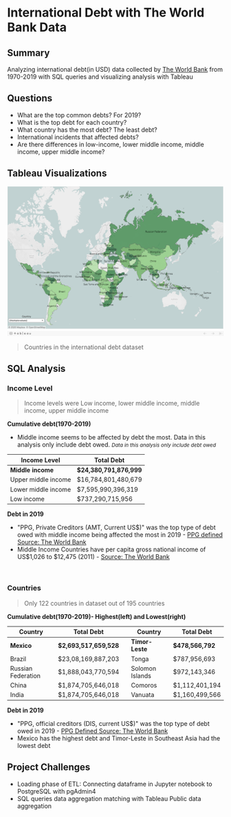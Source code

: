 # International Debt with The World Bank Data

## Summary
Analyzing international debt(in USD) data collected by [The World Bank](https://datacatalog.worldbank.org/dataset/international-debt-statistics) from 1970-2019
with SQL queries and visualizing analysis with Tableau

## Questions
- What are the top common debts? For 2019?
- What is the top debt for each country?
- What country has the most debt? The least debt?
- International incidents that affected debts?
- Are there differences in low-income, lower middle income, middle income, upper middle income?




## Tableau Visualizations
<!-- [Tableau Public Workbook](https://public.tableau.com/profile/diannejardinez#!/vizhome/InternationalDebtwithTheWorldBankData/Map?publish=yes) -->


![](https://github.com/diannejardinez/SQL-World-Bank-International-Debt/blob/master/images/Tableau-Map.png)
> Countries in the international debt dataset

<!-- ![](https://github.com/diannejardinez/SQL-World-Bank-International-Debt/blob/master/images/Tableau-Map_country-debt.png) -->
<!-- > Total Debt for each country -->

## SQL Analysis
### Income Level
> Income levels were Low income, lower middle income,  middle income, upper middle income

**Cumulative debt(1970-2019)**
- Middle income seems to be affected by debt the most. Data in this analysis only include debt owed. <small><i>Data in this analysis only include debt owed</i></small>

Income Level| Total Debt
------------|-----------
**Middle income**	| **$24,380,791,876,999**
Upper middle income | $16,784,801,480,679
Lower middle income | $7,595,990,396,319
Low income | $737,290,715,956



**Debt in 2019**
- "PPG, Private Creditors (AMT, Current US$)" was the top type of debt owed with middle income being affected the most in 2019 - [PPG defined Source: The World Bank](https://datacatalog.worldbank.org/ppg-private-creditors-amt-current-us-0)
- Middle Income Countries have per capita gross national income of US$1,026 to $12,475 (2011) - [Source: The World Bank](https://www.worldbank.org/en/country/mic/overview#:~:text=The%20world's%20Middle%20Income%20Countries,%244%2C046%20and%20%2412%2C535%20(2021))


<br>

### Countries
> Only 122 countries in dataset out of 195 countries

**Cumulative debt(1970-2019)- Highest(left) and Lowest(right)**

Country     | Total Debt |   | Country    | Total Debt 
------------|------------|---|------------|------------
**Mexico**	| **$2,693,517,659,528** | |**Timor-Leste** | **$478,566,792**
Brazil | $23,08,169,887,203  | |Tonga | $787,956,693
Russian Federation | $1,888,043,770,594| |Solomon Islands | $972,143,346
China | $1,874,705,646,018| |Comoros |$1,112,401,194
India | $1,874,705,646,018| |Vanuata | $1,160,499,566



**Debt in 2019**
- "PPG, official creditors (DIS, current US$)" was the top type of debt owed in 2019 - [PPG Defined Source: The World Bank](https://datacatalog.worldbank.org/search?query=%20ppg-official-creditors-dis-current-us-1)
- Mexico has the highest debt and Timor-Leste in Southeast Asia had the lowest debt


## Project Challenges
- Loading phase of ETL: Connecting dataframe in Jupyter notebook to PostgreSQL with pgAdmin4
- SQL queries data aggregation matching with Tableau Public data aggregation

